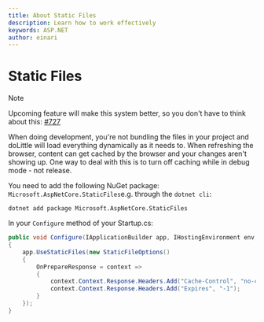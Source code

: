 ```yaml
---
title: About Static Files
description: Learn how to work effectively
keywords: ASP.NET
author: einari
---
```

# Static Files

> [!Note]
> Upcoming feature will make this system better, so you don't have to think about this: [#727](https://github.com/dolittle/Bifrost/issues/727)

When doing development, you're not bundling the files in your project and doLittle will load everything dynamically as it needs
to. When refreshing the browser, content can get cached by the browser and your changes aren't showing up.
One way to deal with this is to turn off caching while in debug mode - not release.

You need to add the following NuGet package: `Microsoft.AspNetCore.StaticFiles`e.g. through the `dotnet cli`:

```cli
dotnet add package Microsoft.AspNetCore.StaticFiles
```

In your `Configure` method of your Startup.cs:

```csharp
public void Configure(IApplicationBuilder app, IHostingEnvironment env, ILoggerFactory loggerFactory)
{
    app.UseStaticFiles(new StaticFileOptions()
    {
        OnPrepareResponse = context =>
        {
            context.Context.Response.Headers.Add("Cache-Control", "no-cache, no-store");
            context.Context.Response.Headers.Add("Expires", "-1");
        }
    });
}
```